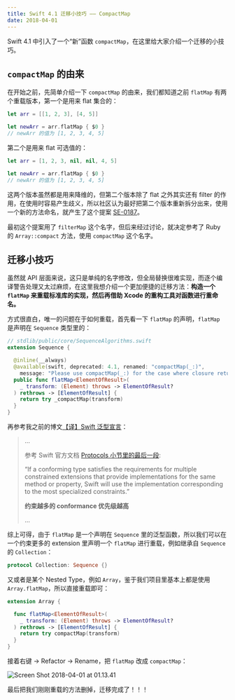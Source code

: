 ```yaml
---
title: Swift 4.1 迁移小技巧 —— CompactMap
date: 2018-04-01
---
```


Swift 4.1 中引入了一个“新”函数 `compactMap`，在这里给大家介绍一个迁移的小技巧。

<!--more-->

## `compactMap` 的由来

在开始之前，先简单介绍一下 `compactMap` 的由来，我们都知道之前 `flatMap` 有两个重载版本，第一个是用来 flat 集合的：

```swift
let arr = [[1, 2, 3], [4, 5]]

let newArr = arr.flatMap { $0 }
// newArr 的值为 [1, 2, 3, 4, 5]
```

第二个是用来 flat 可选值的：

```swift
let arr = [1, 2, 3, nil, nil, 4, 5]

let newArr = arr.flatMap { $0 }
// newArr 的值为 [1, 2, 3, 4, 5]
```

这两个版本虽然都是用来降维的，但第二个版本除了 flat 之外其实还有 filter 的作用，在使用时容易产生歧义，所以社区认为最好把第二个版本重新拆分出来，使用一个新的方法命名，就产生了这个提案 [SE-0187](https://github.com/apple/swift-evolution/blob/master/proposals/0187-introduce-filtermap.md)。

最初这个提案用了 `filterMap` 这个名字，但后来经过讨论，就决定参考了 Ruby 的 `Array::compact` 方法，使用 `compactMap` 这个名字。

## 迁移小技巧

虽然就 API 层面来说，这只是单纯的名字修改，但全局替换很难实现，而逐个编译警告处理又太过麻烦，在这里我想介绍一个更加便捷的迁移方法：**构造一个 `flatMap` 来重载标准库的实现，然后再借助 Xcode 的重构工具对函数进行重命名。**

方式很直白，唯一的问题在于如何重载，首先看一下 `flatMap` 的声明，`flatMap` 是声明在 `Sequence` 类型里的：

```swift
// stdlib/public/core/SequenceAlgorithms.swift
extension Sequence {

  @inline(__always)
  @available(swift, deprecated: 4.1, renamed: "compactMap(_:)",
    message: "Please use compactMap(_:) for the case where closure returns an optional value")
  public func flatMap<ElementOfResult>(
    _ transform: (Element) throws -> ElementOfResult?
  ) rethrows -> [ElementOfResult] {
    return try _compactMap(transform)
  }
}
```

再参考我之前的博文[【译】Swift 泛型宣言](/2017-11-26/)：

> ... 
> 
> 参考 Swift 官方文档 [Protocols 小节里的最后一段](https://developer.apple.com/library/content/documentation/Swift/Conceptual/Swift_Programming_Language/Protocols.html#//apple_ref/doc/uid/TP40014097-CH25-ID267):
> 
> “If a conforming type satisfies the requirements for multiple constrained extensions that provide implementations for the same method or property, Swift will use the implementation corresponding to the most specialized constraints.”
>
> **约束越多的 conformance 优先级越高**
> 
> ...

综上可得，由于 `flatMap` 是一个声明在 `Sequence` 里的泛型函数，所以我们可以在一个约束更多的 extension 里声明一个 `flatMap` 进行重载，例如继承自 `Sequence` 的 `Collection`：

```swift
protocol Collection: Sequence {}
```
 
又或者是某个 Nested Type，例如 `Array`，鉴于我们项目里基本上都是使用 `Array.flatMap`，所以直接重载即可：

```swift
extension Array {

  func flatMap<ElementOfResult>(
    _ transform: (Element) throws -> ElementOfResult?
  ) rethrows -> [ElementOfResult] {
    return try compactMap(transform)
  }
}
```

接着右键 -> Refactor -> Rename，把 `flatMap` 改成 `compactMap`：

![Screen Shot 2018-04-01 at 01.13.41](/images/Screen%20Shot%202018-04-01%20at%2001.13.41.webp)

最后把我们刚刚重载的方法删掉，迁移完成了！！！



